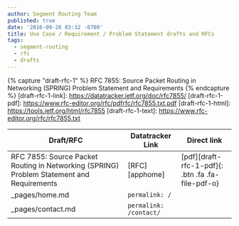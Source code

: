 ```yaml
---
author: Segment Routing Team
published: true
date: '2016-09-26 03:32 -0700'
title: Use Case / Requirement / Problem Statement drafts and RFCs
tags:
  - segment-routing
  - rfc
  - drafts
---
```


{% capture "draft-rfc-1" %}
RFC 7855: Source Packet Routing in Networking (SPRING) Problem Statement and Requirements
{% endcapture %}
[draft-rfc-1-link]: https://datatracker.ietf.org/doc/rfc7855/
[draft-rfc-1-pdf]: https://www.rfc-editor.org/rfc/pdfrfc/rfc7855.txt.pdf
[draft-rfc-1-html]: https://tools.ietf.org/html/rfc7855
[draft-rfc-1-text]: https://www.rfc-editor.org/rfc/rfc7855.txt



| Draft/RFC            | Datatracker Link   | Direct link                                       |
| --------             | ---------          | -----------                                       |
| RFC 7855: Source Packet Routing in Networking (SPRING) Problem Statement and Requirements   | [RFC][apphome]     |  [pdf][draft-rfc-1-pdf]{: .btn .fa .fa-file-pdf-o}|             
| _pages/home.md       | `permalink: /`                     |                        |
| _pages/contact.md    | `permalink: /contact/`             |                        |
















